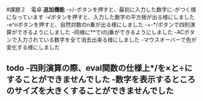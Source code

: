 #課題２　電卓
**追加機能**
-+/-ボタンを押すと、最初に入力した数字に-がつく様になっています
-√ボタンを押すと、入力した数字の平方根が出る様にしました
-e^nボタンを押すと、自然対数のn乗が出る様にしました
-+-*/ボタンで四則演算ができるようにしました
-同様に**でiのj乗ができるようにしました
-ACボタンで入力されている数字を全て消去出来る様にしました
-マウスオーバーで色が変化する様にしました

**todo**
-四則演算の際、eval関数の仕様上*/を×と÷にすることができませんでした
-数字を表示するところのサイズを大きくすることができませんでした
-